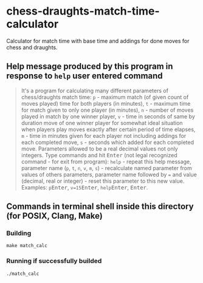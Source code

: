 # chess-draughts-match-time-calculator
Calculator for match time with base time and addings for done moves for chess and draughts.
## Help message produced by this program in response to `help` user entered command
>It's a program for calculating many different parameters of chess/draughts match time: `p` - maximum match (of given count of moves played) time for both players (in minutes), `t` - maximum time for match given to only one player (in minutes), `n` - number of moves played in match by one winner player, `v` - time in seconds of same by duration move of one winner player for somewhat ideal situation when players play moves exactly after certain period of time elapses, `m` - time in minutes given for each player not including addings for each completed move, `s` - seconds which added for each completed move. Parameters allowed to be a real decimal values not only integers. Type commands and hit <kbd>Enter</kbd> (not legal recognized command - for exit from program): `help` - repeat this help message, parameter name (`p`, `t`, `n`, `v`, `m`, `s`) - recalculate named parameter from values of others parameters, parameter name followed by `=` and value (decimal, real or integer) - reset this parameter to this new value. Examples: `p`<kbd>Enter</kbd>, `v=15`<kbd>Enter</kbd>, `help`<kbd>Enter</kbd>, <kbd>Enter</kbd>.
## Commands in terminal shell inside this directory (for POSIX, Clang, Make)
### Building
```shell
make match_calc
```
### Running if successfully builded
```shell
./match_calc
```